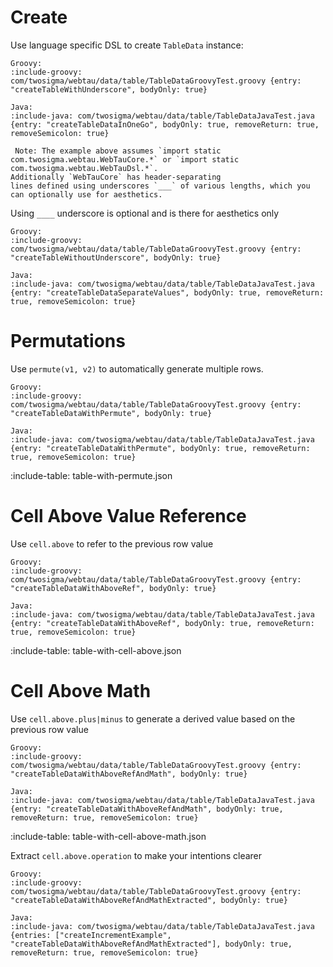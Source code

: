 # Create

Use language specific DSL to create `TableData` instance:

```tabs
Groovy:
:include-groovy: com/twosigma/webtau/data/table/TableDataGroovyTest.groovy {entry: "createTableWithUnderscore", bodyOnly: true}

Java:
:include-java: com/twosigma/webtau/data/table/TableDataJavaTest.java {entry: "createTableDataInOneGo", bodyOnly: true, removeReturn: true, removeSemicolon: true}

 Note: The example above assumes `import static com.twosigma.webtau.WebTauCore.*` or `import static com.twosigma.webtau.WebTauDsl.*`.
Additionally `WebTauCore` has header-separating 
lines defined using underscores `___` of various lengths, which you can optionally use for aesthetics. 
```

Using `____` underscore is optional and is there for aesthetics only

```tabs
Groovy:
:include-groovy: com/twosigma/webtau/data/table/TableDataGroovyTest.groovy {entry: "createTableWithoutUnderscore", bodyOnly: true}

Java:
:include-java: com/twosigma/webtau/data/table/TableDataJavaTest.java {entry: "createTableDataSeparateValues", bodyOnly: true, removeReturn: true, removeSemicolon: true}
```

# Permutations

Use `permute(v1, v2)` to automatically generate multiple rows.

```tabs
Groovy:
:include-groovy: com/twosigma/webtau/data/table/TableDataGroovyTest.groovy {entry: "createTableDataWithPermute", bodyOnly: true}

Java:
:include-java: com/twosigma/webtau/data/table/TableDataJavaTest.java {entry: "createTableDataWithPermute", bodyOnly: true, removeReturn: true, removeSemicolon: true}
```

:include-table: table-with-permute.json

# Cell Above Value Reference

Use `cell.above` to refer to the previous row value

```tabs
Groovy:
:include-groovy: com/twosigma/webtau/data/table/TableDataGroovyTest.groovy {entry: "createTableDataWithAboveRef", bodyOnly: true}

Java:
:include-java: com/twosigma/webtau/data/table/TableDataJavaTest.java {entry: "createTableDataWithAboveRef", bodyOnly: true, removeReturn: true, removeSemicolon: true}
```

:include-table: table-with-cell-above.json

# Cell Above Math

Use `cell.above.plus|minus` to generate a derived value based on the previous row value 

```tabs
Groovy:
:include-groovy: com/twosigma/webtau/data/table/TableDataGroovyTest.groovy {entry: "createTableDataWithAboveRefAndMath", bodyOnly: true}

Java:
:include-java: com/twosigma/webtau/data/table/TableDataJavaTest.java {entry: "createTableDataWithAboveRefAndMath", bodyOnly: true, removeReturn: true, removeSemicolon: true}
```

:include-table: table-with-cell-above-math.json

Extract `cell.above.operation` to make your intentions clearer

```tabs
Groovy:
:include-groovy: com/twosigma/webtau/data/table/TableDataGroovyTest.groovy {entry: "createTableDataWithAboveRefAndMathExtracted", bodyOnly: true}

Java:
:include-java: com/twosigma/webtau/data/table/TableDataJavaTest.java {entries: ["createIncrementExample", "createTableDataWithAboveRefAndMathExtracted"], bodyOnly: true, removeReturn: true, removeSemicolon: true}
```